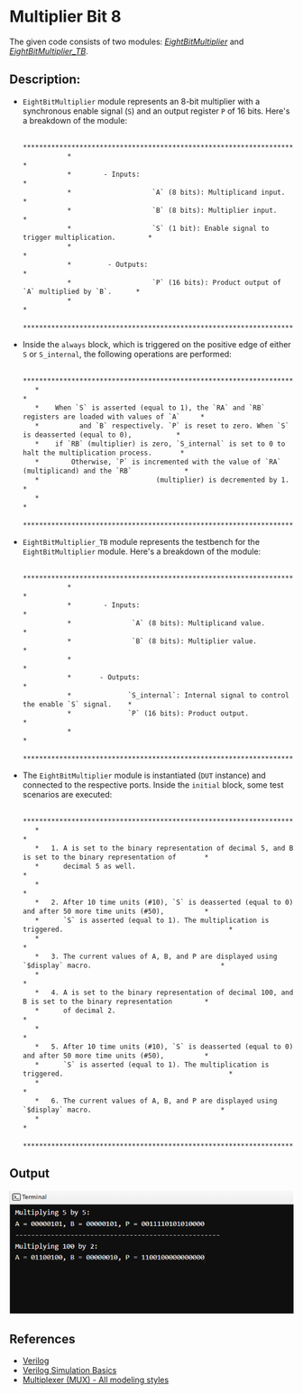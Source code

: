 # Multiplier Bit 8

   The given code consists of two modules: [*EightBitMultiplier*](Multiplier%208bit/EightBitMultiplier.v) and [*EightBitMultiplier_TB*](Multiplier%208bit/EightBitMultiplier_tb.v).

## Description:

   * `EightBitMultiplier` module represents an 8-bit multiplier with a synchronous enable signal (`S`) and an output register `P` of 16 bits. 
   Here's a breakdown of the module:

                    ***********************************************************************************
                    *                                                                                 *
		            *        - Inputs:                                                                *
  			        *                    `A` (8 bits): Multiplicand input.                            *
  			        *                    `B` (8 bits): Multiplier input.                              *
  			        *                    `S` (1 bit): Enable signal to trigger multiplication.        *
                    *                                                                                 *
		            *         - Outputs:                                                              *
  			        *                    `P` (16 bits): Product output of `A` multiplied by `B`.      *
                    *                                                                                 *
                    ***********************************************************************************

   * Inside the `always` block, which is triggered on the positive edge of either `S` or `S_internal`, the following operations are performed:

            *******************************************************************************************************
            *                                                                                                     *
		    *    When `S` is asserted (equal to 1), the `RA` and `RB` registers are loaded with values of `A`     * 
            *          and `B` respectively. `P` is reset to zero. When `S` is deasserted (equal to 0),           *
            *    if `RB` (multiplier) is zero, `S_internal` is set to 0 to halt the multiplication process.       *
			*        Otherwise, `P` is incremented with the value of `RA` (multiplicand) and the `RB`             *
            *                             (multiplier) is decremented by 1.                                       *
            *                                                                                                     *
            *******************************************************************************************************


   * `EightBitMultiplier_TB` module represents the testbench for the `EightBitMultiplier` module. Here's a breakdown of the module:

                    ***********************************************************************************
                    *                                                                                 *
		            *        - Inputs:                                                                *
  			        *               `A` (8 bits): Multiplicand value.                                 *
  			        *               `B` (8 bits): Multiplier value.                                   *
                    *                                                                                 *
		            *       - Outputs:                                                                *
  			        *              `S_internal`: Internal signal to control the enable `S` signal.    *
  			        *              `P` (16 bits): Product output.                                     *
                    *                                                                                 *
                    ***********************************************************************************


   * The `EightBitMultiplier` module is instantiated (`DUT` instance) and connected to the respective ports. 
	  Inside the `initial` block, some test scenarios are executed:

            ***************************************************************************************************************
            *                                                                                                             *
  			*   1. A is set to the binary representation of decimal 5, and B is set to the binary representation of       *
            *      decimal 5 as well.                                                                                     *
            *                                                                                                             *
  			*   2. After 10 time units (#10), `S` is deasserted (equal to 0) and after 50 more time units (#50),          *
            *      `S` is asserted (equal to 1). The multiplication is triggered.                                         *
            *                                                                                                             *
  			*   3. The current values of A, B, and P are displayed using `$display` macro.                                *
            *                                                                                                             *
  			*   4. A is set to the binary representation of decimal 100, and B is set to the binary representation        *
            *      of decimal 2.                                                                                          *
            *                                                                                                             *
  			*   5. After 10 time units (#10), `S` is deasserted (equal to 0) and after 50 more time units (#50),          *
            *      `S` is asserted (equal to 1). The multiplication is triggered.                                         *
            *                                                                                                             *
  			*   6. The current values of A, B, and P are displayed using `$display` macro.                                *
            *                                                                                                             *
            ***************************************************************************************************************


## Output

![Multiplier Bit 8](https://github.com/jElhamm/Verilog-HDL-Codes-Collection/blob/main/Multiplier%208bit/Output.png)

## References

   * [Verilog](https://en.wikipedia.org/wiki/Verilog#:~:text=Verilog%2C%20standardized%20as%20IEEE%201364,register%2Dtransfer%20level%20of%20abstraction.)
   * [Verilog Simulation Basics](https://www.javatpoint.com/verilog-simulation-basics#:~:text=Verilog%20is%20a%20hardware%20description,behaves%20in%20an%20intended%20way.)
   * [Multiplexer (MUX) - All modeling styles](https://technobyte.org/verilog-multiplexer-2x1/)